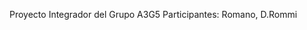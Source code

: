Proyecto Integrador del Grupo A3G5
Participantes:
                Romano, D.Rommi
                

